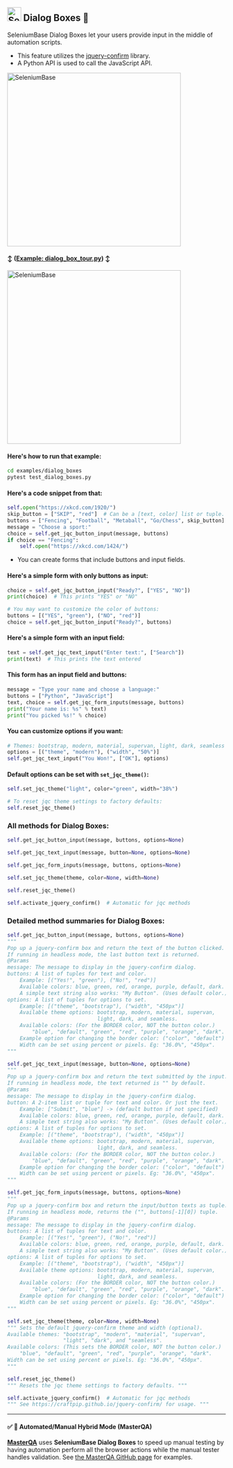 <!-- SeleniumBase Docs -->

<h2><img src="https://seleniumbase.github.io/img/logo6.png" title="SeleniumBase" width="32"> Dialog Boxes 🛂</h2>

SeleniumBase Dialog Boxes let your users provide input in the middle of automation scripts.

* This feature utilizes the [jquery-confirm](https://craftpip.github.io/jquery-confirm/) library.
* A Python API is used to call the JavaScript API.

<img src="https://seleniumbase.github.io/cdn/img/emoji_sports_dialog.png" alt="SeleniumBase" width="400" />

<h4>↕️ (<a href="https://github.com/seleniumbase/SeleniumBase/blob/master/examples/dialog_boxes/dialog_box_tour.py">Example: dialog_box_tour.py</a>) ↕️</h4>

<img src="https://seleniumbase.github.io/cdn/gif/sports_dialog.gif" alt="SeleniumBase" width="400" />

<h4>Here's how to run that example:</h4>

```bash
cd examples/dialog_boxes
pytest test_dialog_boxes.py
```

<h4>Here's a code snippet from that:</h4>

```python
self.open("https://xkcd.com/1920/")
skip_button = ["SKIP", "red"]  # Can be a [text, color] list or tuple.
buttons = ["Fencing", "Football", "Metaball", "Go/Chess", skip_button]
message = "Choose a sport:"
choice = self.get_jqc_button_input(message, buttons)
if choice == "Fencing":
    self.open("https://xkcd.com/1424/")
```

* You can create forms that include buttons and input fields.

<h4>Here's a simple form with only buttons as input:</h4>

```python
choice = self.get_jqc_button_input("Ready?", ["YES", "NO"])
print(choice)  # This prints "YES" or "NO"

# You may want to customize the color of buttons:
buttons = [("YES", "green"), ("NO", "red")]
choice = self.get_jqc_button_input("Ready?", buttons)
```

<h4>Here's a simple form with an input field:</h4>

```python
text = self.get_jqc_text_input("Enter text:", ["Search"])
print(text)  # This prints the text entered
```

<h4>This form has an input field and buttons:</h4>

```python
message = "Type your name and choose a language:"
buttons = ["Python", "JavaScript"]
text, choice = self.get_jqc_form_inputs(message, buttons)
print("Your name is: %s" % text)
print("You picked %s!" % choice)
```

<h4>You can customize options if you want:</h4>

```python
# Themes: bootstrap, modern, material, supervan, light, dark, seamless
options = [("theme", "modern"), ("width", "50%")]
self.get_jqc_text_input("You Won!", ["OK"], options)
```

<h4>Default options can be set with <code>set_jqc_theme()</code>:</h4>

```python
self.set_jqc_theme("light", color="green", width="38%")

# To reset jqc theme settings to factory defaults:
self.reset_jqc_theme()
```

<h3>All methods for Dialog Boxes:</h3>

```python
self.get_jqc_button_input(message, buttons, options=None)

self.get_jqc_text_input(message, button=None, options=None)

self.get_jqc_form_inputs(message, buttons, options=None)

self.set_jqc_theme(theme, color=None, width=None)

self.reset_jqc_theme()

self.activate_jquery_confirm()  # Automatic for jqc methods
```

<h3>Detailed method summaries for Dialog Boxes:</h3>

```python
self.get_jqc_button_input(message, buttons, options=None)
"""
Pop up a jquery-confirm box and return the text of the button clicked.
If running in headless mode, the last button text is returned.
@Params
message: The message to display in the jquery-confirm dialog.
buttons: A list of tuples for text and color.
    Example: [("Yes!", "green"), ("No!", "red")]
    Available colors: blue, green, red, orange, purple, default, dark.
    A simple text string also works: "My Button". (Uses default color.)
options: A list of tuples for options to set.
    Example: [("theme", "bootstrap"), ("width", "450px")]
    Available theme options: bootstrap, modern, material, supervan,
                             light, dark, and seamless.
    Available colors: (For the BORDER color, NOT the button color.)
        "blue", "default", "green", "red", "purple", "orange", "dark".
    Example option for changing the border color: ("color", "default")
    Width can be set using percent or pixels. Eg: "36.0%", "450px".
"""

self.get_jqc_text_input(message, button=None, options=None)
"""
Pop up a jquery-confirm box and return the text submitted by the input.
If running in headless mode, the text returned is "" by default.
@Params
message: The message to display in the jquery-confirm dialog.
button: A 2-item list or tuple for text and color. Or just the text.
    Example: ["Submit", "blue"] -> (default button if not specified)
    Available colors: blue, green, red, orange, purple, default, dark.
    A simple text string also works: "My Button". (Uses default color.)
options: A list of tuples for options to set.
    Example: [("theme", "bootstrap"), ("width", "450px")]
    Available theme options: bootstrap, modern, material, supervan,
                             light, dark, and seamless.
    Available colors: (For the BORDER color, NOT the button color.)
        "blue", "default", "green", "red", "purple", "orange", "dark".
    Example option for changing the border color: ("color", "default")
    Width can be set using percent or pixels. Eg: "36.0%", "450px".
"""

self.get_jqc_form_inputs(message, buttons, options=None)
"""
Pop up a jquery-confirm box and return the input/button texts as tuple.
If running in headless mode, returns the ("", buttons[-1][0]) tuple.
@Params
message: The message to display in the jquery-confirm dialog.
buttons: A list of tuples for text and color.
    Example: [("Yes!", "green"), ("No!", "red")]
    Available colors: blue, green, red, orange, purple, default, dark.
    A simple text string also works: "My Button". (Uses default color.)
options: A list of tuples for options to set.
    Example: [("theme", "bootstrap"), ("width", "450px")]
    Available theme options: bootstrap, modern, material, supervan,
                             light, dark, and seamless.
    Available colors: (For the BORDER color, NOT the button color.)
        "blue", "default", "green", "red", "purple", "orange", "dark".
    Example option for changing the border color: ("color", "default")
    Width can be set using percent or pixels. Eg: "36.0%", "450px".
"""

self.set_jqc_theme(theme, color=None, width=None)
""" Sets the default jquery-confirm theme and width (optional).
Available themes: "bootstrap", "modern", "material", "supervan",
                  "light", "dark", and "seamless".
Available colors: (This sets the BORDER color, NOT the button color.)
    "blue", "default", "green", "red", "purple", "orange", "dark".
Width can be set using percent or pixels. Eg: "36.0%", "450px".
"""

self.reset_jqc_theme()
""" Resets the jqc theme settings to factory defaults. """

self.activate_jquery_confirm()  # Automatic for jqc methods
""" See https://craftpip.github.io/jquery-confirm/ for usage. """
```

--------

<h4>✅ 🛂 Automated/Manual Hybrid Mode (MasterQA)</h4>
<p><b><a href="https://seleniumbase.github.io/seleniumbase/masterqa/ReadMe/">MasterQA</a></b> uses <b>SeleniumBase Dialog Boxes</b> to speed up manual testing by having automation perform all the browser actions while the manual tester handles validation. See <a href="https://github.com/seleniumbase/SeleniumBase/tree/master/examples/master_qa">the MasterQA GitHub page</a> for examples.</p>

